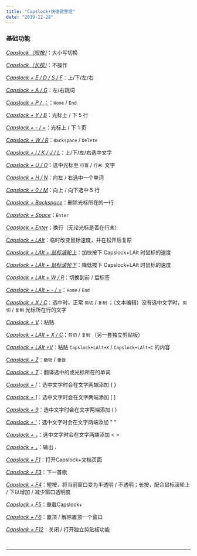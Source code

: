 ```yaml
---
title: "Capslock+快捷键整理"
date: "2019-12-28"
---
```


### 基础功能

*<u>Capslock（短按）</u>*：大小写切换

*<u>Capslock（长按）</u>*：不操作

*<u>Capslock + E / D / S / F</u>*：上/下/左/右

*<u>Capslock + A / G</u>*：左/右跳词

*<u>Capslock + P / ；</u>*：`Home` / `End`

*<u>Capslock + Y / B</u>*：光标上 / 下 5 行

*<u>Capslock + - / =</u>*：光标上 / 下 1 页

*<u>Capslock + W / R</u>*：`Backspace` / `Delete`

*<u>Capslock + I / K / J / L</u>*：上/下/左/右选中文字

*<u>Capslock + U / O</u>*：选中光标至 `行首` / `行末 `文字

*<u>Capslock + H / N</u>*：向左 / 右选中一个单词

*<u>Capslock + 0 / M</u>*：向上 / 向下选中 5 行

*<u>Capslock + Backspace</u>*：删除光标所在的一行

*<u>Capslock + Space</u>*：`Enter`

*<u>Capslock + Enter</u>*：换行（无论光标是否在行末）

*<u>Capslock + LAlt</u>*：临时改变鼠标速度，并在松开后复原

*<u>Capslock + LAlt + 鼠标滚轮上</u>*：加快按下 Capslock+LAlt 时鼠标的速度

*<u>Capslock + LAlt + 鼠标滚轮下</u>*：降低按下 Capslock+LAlt 时鼠标的速度

*<u>Capslock + LAlt + W / R</u>*：切换到前 / 后标签

*<u>Capslock + LAlt + - / =</u>*：`Home` / `End`

*<u>Capslock + X / C</u>*：选中时，正常 `剪切` / `复制` ；（文本编辑）没有选中文字时，`剪切` / `复制` 光标所在行的文字

*<u>Capslock + V</u>*：粘贴

*<u>Capslock + LAlt + X / C</u>*：`剪切` / `复制` （另一套独立剪贴板）

*<u>Capslock + LAlt +V</u>*：粘贴 `Capslock+LAlt+X` / `Capslock+LAlt+C` 的内容

*<u>Capslock + Z</u>*：`撤销` / `重做`

*<u>Capslock + T</u>*：翻译选中的或光标所在的单词

*<u>Capslock + [</u>*：选中文字时会在文字两端添加 { }

*<u>Capslock + ]</u>*：选中文字时会在文字两端添加 [ ]

*<u>Capslock + 9</u>*：选中文字时会在文字两端添加 ( )

*<u>Capslock + ‘</u>*：选中文字时会在文字两端添加 " "

*<u>Capslock + ，</u>*：选中文字时会在文字两端添加 < >

*<u>Capslock + 。</u>*：输出 **.**

*<u>Capslock + F1</u>*：打开Capslock+文档页面

*<u>Capslock + F3</u>*：下一首歌

*<u>Capslock + F4</u>*：短按，将当前窗口变为半透明 / 不透明；长按，配合鼠标滚轮上 / 下以增加 / 减少窗口透明度

*<u>Capslock + F5</u>*：重载Capslock+

*<u>Capslock + F6</u>*：置顶 / 解除置顶一个窗口

*<u>Capslock + F12</u>*：关闭 / 打开独立剪贴板功能

​    

------

